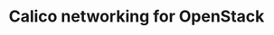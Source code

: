 ---
title: Calico networking for OpenStack
canonical_url: 'https://docs.projectcalico.org/v3.9/networking/openstack/index'
---